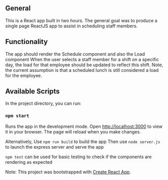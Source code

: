 
## General

This is a React app built in two hours. The general goal was 
to produce a single page ReactJS app to assist in scheduling staff members. 


## Functionality

The app should render the Schedule component and also the Load component
When the user selects a staff member for a shift on a specific day, 
the load for that employee should be updated to reflect this shift. 
Note, the current assumption is that a scheduled lunch is still
considered a load for the employee. 

## Available Scripts

In the project directory, you can run:

### `npm start`

Runs the app in the development mode.
Open [http://localhost:3000](http://localhost:3000) to view it in your browser.
The page will reload when you make changes.

Alternatively, 
Use `npm run build` to build the app
Then use `node server.js` to launch the express server and serve the app

`npm test` can be used for basic testing to check if the components are rendering as expected

Note: This project was bootstrapped with [Create React App](https://github.com/facebook/create-react-app).
